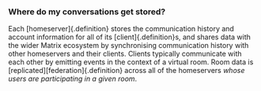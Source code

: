 ### Where do my conversations get stored?

Each [homeserver]{.definition} stores the communication history and account information for all of its [client]{.definition}s, and shares data with the wider Matrix ecosystem by synchronising communication history with other homeservers and their clients. Clients typically communicate with each other by emitting events in the context of a virtual room. Room data is [replicated][federation]{.definition} across all of the homeservers *whose users are participating in a given room*.
